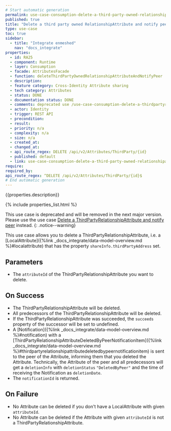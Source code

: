 ```yaml
---
# Start automatic generation
permalink: use-case-consumption-delete-a-third-party-owned-relationshipattribute-and-notify-peer
published: true
title: "Delete a third party owned RelationshipAttribute and notify peer"
type: use-case
toc: true
sidebar:
  - title: "Integrate enmeshed"
    nav: "docs_integrate"
properties:
  - id: RA25
  - component: Runtime
  - layer: Consumption
  - facade: AttributesFacade
  - function: deleteThirdPartyOwnedRelationshipAttributeAndNotifyPeer
  - description:
  - feature category: Cross-Identity Attribute sharing
  - tech category: Attributes
  - status: DONE
  - documentation status: DONE
  - comments: deprecated use /use-case-consumption-delete-a-thirdpartyrelationshipattribute-and-notify-peer instead
  - actor: Identity
  - trigger: REST API
  - precondition:
  - result:
  - priority: n/a
  - complexity: n/a
  - size: n/a
  - created_at:
  - changed_at:
  - api_route_regex: DELETE /api/v2/Attributes/ThirdParty/{id}
  - published: default
  - link: use-case-consumption-delete-a-third-party-owned-relationshipattribute-and-notify-peer
require:
required_by:
api_route_regex: ^DELETE /api/v2/Attributes/ThirdParty/{id}$
# End automatic generation
---
```


{{properties.description}}

{% include properties_list.html %}

This use case is deprecated and will be removed in the next major version. Please use the use case [Delete a ThirdPartyRelationshipAttribute and notify peer](use-case-consumption-delete-a-thirdpartyrelationshipattribute-and-notify-peer) instead.
{: .notice--warning}

This use case allows you to delete a ThirdPartyRelationshipAttribute, i.e. a [LocalAttribute]({%link _docs_integrate/data-model-overview.md %}#localattribute) that has the property `shareInfo.thirdPartyAddress` set.

## Parameters

- The `attributeId` of the ThirdPartyRelationshipAttribute you want to delete.

## On Success

- The ThirdPartyRelationshipAttribute will be deleted.
- All predecessors of the ThirdPartyRelationshipAttribute will be deleted.
- If the ThirdPartyRelationshipAttribute was succeeded, the `succeeds` property of the successor will be set to undefined.
- A [Notification]({%link _docs_integrate/data-model-overview.md %}#notification) with a [ThirdPartyRelationshipAttributeDeletedByPeerNotificationItem]({%link _docs_integrate/data-model-overview.md %}#thirdpartyrelationshipattributedeletedbypeernotificationitem) is sent to the peer of the Attribute, informing them that you deleted the Attribute. Technically, the Attribute of the peer and all predecessors will get a `deletionInfo` with `deletionStatus` `"DeletedByPeer"` and the time of receiving the Notification as `deletionDate`.
- The `notificationId` is returned.

## On Failure

- No Attribute can be deleted if you don't have a LocalAttribute with given `attributeId`.
- No Attribute can be deleted if the Attribute with given `attributeId` is not a ThirdPartyRelationshipAttribute.
